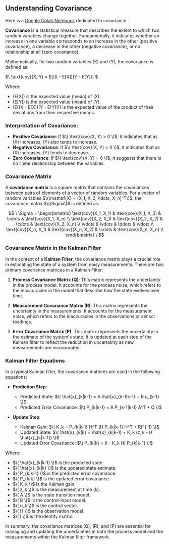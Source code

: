 ## Understanding Covariance

Here is a [Google Colab Notebook](https://colab.research.google.com/drive/1eqvk7VJShesmg6woNGNGX2OQg3DqHFfk) dedicated to covariance.

**Covariance** is a statistical measure that describes the extent to which two random variables change together. Fundamentally, it indicates whether an increase in one variable corresponds to an increase in the other (positive covariance), a decrease in the other (negative covariance), or no relationship at all (zero covariance).

Mathematically, for two random variables \(X\) and \(Y\), the covariance is defined as:

$\ \text{cov}(X, Y) = E[(X - E[X])(Y - E[Y])] \$

Where:
- \(E[X]\) is the expected value (mean) of \(X\).
- \(E[Y]\) is the expected value (mean) of \(Y\).
- \(E[(X - E[X])(Y - E[Y])]\) is the expected value of the product of their deviations from their respective means.

### Interpretation of Covariance:
- **Positive Covariance**: If $\( \text{cov}(X, Y) > 0 \)$, it indicates that as \(X\) increases, \(Y\) also tends to increase.
- **Negative Covariance**: If $\( \text{cov}(X, Y) < 0 \)$, it indicates that as \(X\) increases, \(Y\) tends to decrease.
- **Zero Covariance**: If $\( \text{cov}(X, Y) = 0 \)$, it suggests that there is no linear relationship between the variables.

### Covariance Matrix

A **covariance matrix** is a square matrix that contains the covariances between pairs of elements of a vector of random variables. For a vector of random variables $\(\mathbf{X} = [X_1, X_2, \ldots, X_n]^T\)$, the covariance matrix $\(\Sigma\)$ is defined as:

$$
\ \Sigma = \begin{bmatrix}
\text{cov}(X_1, X_1) & \text{cov}(X_1, X_2) & \cdots & \text{cov}(X_1, X_n) \\
\text{cov}(X_2, X_1) & \text{cov}(X_2, X_2) & \cdots & \text{cov}(X_2, X_n) \\
\vdots & \vdots & \ddots & \vdots \\
\text{cov}(X_n, X_1) & \text{cov}(X_n, X_2) & \cdots & \text{cov}(X_n, X_n) \\
\end{bmatrix} \
$$

### Covariance Matrix in the Kalman Filter

In the context of a **Kalman Filter**, the covariance matrix plays a crucial role in estimating the state of a system from noisy measurements. There are two primary covariance matrices in a Kalman Filter:

1. **Process Covariance Matrix \(Q\)**: This matrix represents the uncertainty in the process model. It accounts for the process noise, which refers to the inaccuracies in the model that describe how the state evolves over time.

2. **Measurement Covariance Matrix \(R\)**: This matrix represents the uncertainty in the measurements. It accounts for the measurement noise, which refers to the inaccuracies in the observations or sensor readings.

3. **Error Covariance Matrix \(P\)**: This matrix represents the uncertainty in the estimate of the system's state. It is updated at each step of the Kalman filter to reflect the reduction in uncertainty as new measurements are incorporated.

### Kalman Filter Equations

In a typical Kalman filter, the covariance matrices are used in the following equations:

- **Prediction Step**:
  - Predicted State: $\( \hat{x}_{k|k-1} = A \hat{x}_{k-1|k-1} + B u_{k-1} \)$
  - Predicted Error Covariance: $\( P_{k|k-1} = A P_{k-1|k-1} A^T + Q \)$


- **Update Step**:
  - Kalman Gain: $\( K_k = P_{k|k-1} H^T (H P_{k|k-1} H^T + R)^{-1} \)$
  - Updated State: $\( \hat{x}_{k|k} = \hat{x}_{k|k-1} + K_k (z_k - H \hat{x}_{k|k-1}) \)$
  - Updated Error Covariance: $\( P_{k|k} = (I - K_k H) P_{k|k-1} \)$

Where:
- $\( \hat{x}_{k|k-1} \)$ is the predicted state.
- $\( \hat{x}_{k|k} \)$ is the updated state estimate.
- $\( P_{k|k-1} \)$ is the predicted error covariance.
- $\( P_{k|k} \)$ is the updated error covariance.
- $\( K_k \)$ is the Kalman gain.
- $\( z_k \)$ is the measurement at time \(k\).
- $\( A \)$ is the state transition model.
- $\( B \)$ is the control-input model.
- $\( u_k \)$ is the control vector.
- $\( H \)$ is the observation model.
- $\( I \)$ is the identity matrix.

In summary, the covariance matrices \(Q\), \(R\), and \(P\) are essential for managing and updating the uncertainties in both the process model and the measurements within the Kalman filter framework.
